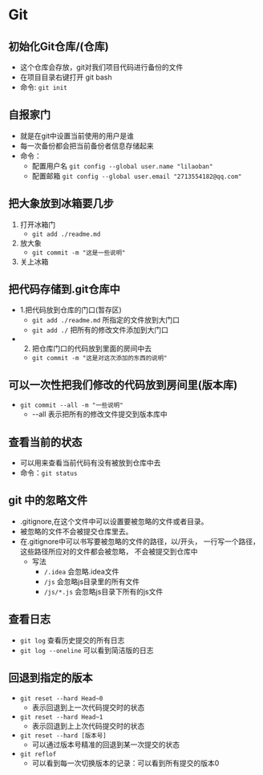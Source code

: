 # Git

## 初始化Git仓库/(仓库)
- 这个仓库会存放，git对我们项目代码进行备份的文件
- 在项目目录右键打开 git bash
- 命令: `git init`


## 自报家门
- 就是在git中设置当前使用的用户是谁
- 每一次备份都会把当前备份者信息存储起来
- 命令：
    + 配置用户名 `git config --global user.name "lilaoban"`
    + 配置邮箱  `git config --global user.email "2713554182@qq.com"`

## 把大象放到冰箱要几步
1. 打开冰箱门
    + `git add ./readme.md`
2. 放大象
    + `git commit -m "这是一些说明"`
3. 关上冰箱

## 把代码存储到.git仓库中
- 1.把代码放到仓库的门口(暂存区)
    + `git add ./readme.md` 所指定的文件放到大门口
    + `git add ./`  把所有的修改文件添加到大门口
- 2. 把仓库门口的代码放到里面的房间中去
    + `git commit -m "这是对这次添加的东西的说明"`

## 可以一次性把我们修改的代码放到房间里(版本库)
- `git commit --all -m "一些说明"`
    + --all 表示把所有的修改文件提交到版本库中

## 查看当前的状态
- 可以用来查看当前代码有没有被放到仓库中去
- 命令：`git status`

## git 中的忽略文件
- .gitignore,在这个文件中可以设置要被忽略的文件或者目录。
- 被忽略的文件不会被提交仓库里去。
- 在.gitignore中可以书写要被忽略的文件的路径，以/开头，
    一行写一个路径，这些路径所应对的文件都会被忽略，
    不会被提交到仓库中
    + 写法
        * `/.idea` 会忽略.idea文件
        * `/js` 会忽略js目录里的所有文件
        * `/js/*.js` 会忽略js目录下所有的js文件

## 查看日志
- `git log` 查看历史提交的所有日志
- `git log --oneline` 可以看到简洁版的日志

## 回退到指定的版本
- `git reset --hard Head~0`
    + 表示回退到上一次代码提交时的状态
- `git reset --hard Head~1`
    + 表示回退到上上次代码提交时的状态
- `git reset --hard [版本号]`
    + 可以通过版本号精准的回退到某一次提交的状态
- `git reflof`
    + 可以看到每一次切换版本的记录：可以看到所有提交的版本0
